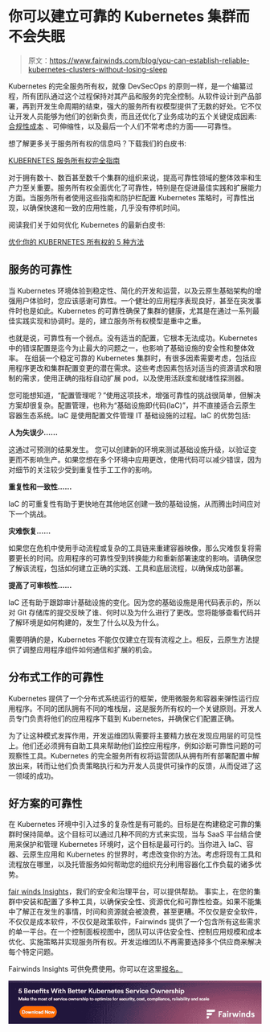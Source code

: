 # 你可以建立可靠的 Kubernetes 集群而不会失眠

> 原文：<https://www.fairwinds.com/blog/you-can-establish-reliable-kubernetes-clusters-without-losing-sleep>

 Kubernetes 的完全服务所有权，就像 DevSecOps 的原则一样，是一个编纂过程，所有团队通过这个过程保持对其产品和服务的完全控制。从软件设计到产品部署，再到开发生命周期的结束，强大的服务所有权模型提供了无数的好处。它不仅让开发人员能够为他们的创新负责，而且还优化了业务成功的五个关键促成因素:[](https://www.fairwinds.com/blog/may-the-fair-winds-of-better-k8s-service-ownership-blow-you-safely-home)[合规性](https://www.fairwinds.com/blog/compliance)[成本](https://www.fairwinds.com/blog/a-kubernetes-overview-says-proper-configuration-is-key-to-saving-money) 、可伸缩性，以及最后一个人们不常考虑的方面——可靠性。

想了解更多关于服务所有权的信息吗？下载我们的白皮书:

[KUBERNETES 服务所有权完全指南](https://www.fairwinds.com/kubernetes-service-ownership-whitepaper)

对于拥有数十、数百甚至数千个集群的组织来说，提高可靠性领域的整体效率和生产力至关重要。服务所有权全面优化了可靠性，特别是在促进最佳实践和扩展能力方面。当服务所有者使用这些指南和防护栏配置 Kubernetes 策略时，可靠性出现，以确保快速和一致的应用性能，几乎没有停机时间。

阅读我们关于如何优化 Kubernetes 的最新白皮书:

[优化你的 KUBERNETES 所有权的 5 种方法](https://www.fairwinds.com/benefits-kubernetes-service-ownership)

## 服务的可靠性

当 Kubernetes 环境体验到稳定性、简化的开发和运营，以及云原生基础架构的增强用户体验时，您应该感谢可靠性。一个健壮的应用程序表现良好，甚至在突发事件时也是如此。Kubernetes 的可靠性确保了集群的健康，尤其是在通过一系列最佳实践实现和协调时。是的，建立服务所有权模型是重中之重。

也就是说，可靠性有一个弱点。没有适当的配置，它根本无法成功。Kubernetes 中的错误配置是迄今为止最大的问题之一，也影响了基础设施的安全性和整体效率。 在组装一个稳定可靠的 Kubernetes 集群时，有很多因素需要考虑，包括应用程序更改和集群配置变更的潜在需求。这些考虑因素包括对适当的资源请求和限制的需求，使用正确的指标自动扩展 pod，以及使用活跃度和就绪性探测器。

您可能想知道，“配置管理呢？”使用这项技术，增强可靠性的挑战很简单，但解决方案却很复杂。配置管理，也称为“基础设施即代码(IaC)”，并不直接适合云原生容器生态系统。IaC 是使用配置文件管理 IT 基础设施的过程。IaC 的优势包括:

**人为失误少……**

这通过可预测的结果发生。 您可以创建新的环境来测试基础设施升级，以验证变更而不影响生产。如果您想在多个环境中应用更改，使用代码可以减少错误，因为对细节的关注较少受到重复性手工工作的影响。

**重复性和一致性……**

IaC 的可重复性有助于更快地在其他地区创建一致的基础设施，从而腾出时间应对下一个挑战。

**灾难恢复……**

如果您在危机中使用手动流程或复杂的工具链来重建容器映像，那么灾难恢复将需要更长的时间。应用程序的可靠性受到转换能力和重新部署速度的影响。请确保您了解该流程，包括如何建立正确的实践、工具和底层流程，以确保成功部署。

**提高了可审核性……**

IaC 还有助于跟踪审计基础设施的变化。因为您的基础设施是用代码表示的，所以对 Git 存储库的提交反映了谁、何时以及为什么进行了更改。您将能够查看代码并了解环境是如何构建的，发生了什么以及为什么。

需要明确的是，Kubernetes 不能仅仅建立在现有流程之上。相反，云原生方法提供了调整应用程序组件如何通信和扩展的机会。

## 分布式工作的可靠性

Kubernetes 提供了一个分布式系统运行的框架，使用微服务和容器来弹性运行应用程序。不同的团队拥有不同的堆栈层，这是服务所有权的一个关键原则。开发人员专门负责将他们的应用程序下载到 Kubernetes，并确保它们配置正确。

为了让这种模式发挥作用，开发运维团队需要将主要精力放在发现应用层的可见性上。他们还必须拥有自助工具来帮助他们监控应用程序，例如诊断可靠性问题的可观察性工具。Kubernetes 的完全服务所有权将运营团队从拥有所有部署配置中解放出来，转而让他们负责策略执行和为开发人员提供可操作的反馈，从而促进了这一领域的成功。

## 好方案的可靠性

在 Kubernetes 环境中引入过多的复杂性是有可能的。目标是在构建稳定可靠的集群时保持简单。这个目标可以通过几种不同的方式来实现，当与 SaaS 平台结合使用来保护和管理 Kubernetes 环境时，这个目标是最可行的。当你进入 IaC、容器、云原生应用和 Kubernetes 的世界时，考虑改变你的方法。考虑将现有工具和流程放在哪里，以及托管服务如何帮助您的组织充分利用容器化工作负载的诸多优势。

[fair winds Insights](https://www.fairwinds.com/?utm_source=adwords&utm_medium=ppc&utm_term=fairwinds%20insights&utm_campaign=Branded&hsa_cam=9424392662&hsa_mt=b&hsa_ver=3&hsa_src=g&hsa_ad=524170558549&hsa_net=adwords&hsa_tgt=kwd-1494176964684&hsa_acc=8748715703&hsa_grp=95380032853&hsa_kw=fairwinds%20insights&gclid=EAIaIQobChMIl5rWz4Px9QIVDBTUAR156gGgEAAYASAAEgJzxfD_BwE)，我们的安全和治理平台，可以提供帮助。 事实上，在您的集群中安装和配置了多种工具，以确保安全性、资源优化和可靠性检查。如果不能集中了解正在发生的事情，时间和资源就会被浪费，甚至更糟。不仅仅是安全软件，不仅仅是成本软件，不仅仅是政策软件，Fairwinds 提供了一个包含所有这些需求的单一平台。在一个控制面板视图中，团队可以评估安全性、控制应用规模和成本优化、实施策略并实现服务所有权。开发运维团队不再需要选择多个供应商来解决每个特定问题。

Fairwinds Insights 可供免费使用。你可以在这里[报名。](/coming-soon)

[![Make the Most of These 5 Benefits With Better Kubernetes Service Ownership](img/679cca7f70be39475f75570edbedd4d3.png)](https://cta-redirect.hubspot.com/cta/redirect/2184645/f3f581eb-ca9c-4672-ac36-769e14fbe91a)